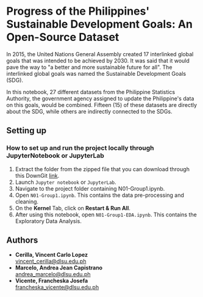 # Progress of the Philippines' Sustainable Development Goals: An Open-Source Dataset
In 2015, the United Nations General Assembly created 17 interlinked global goals that
was intended to be achieved by 2030. It was said that it would pave the way to "a better and more sustainable future for all". The interlinked global goals was named the Sustainable Development Goals (SDG).

In this notebook, 27 different datasets from the Philippine Statistics Authority, the government agency assigned to update the Philippine's data on this goals, would be combined. Fifteen (15) of these datasets are directly about the SDG, while others are indirectly connected to the SDGs.

## Setting up
### How to set up and run the project locally through JupyterNotebook or JupyterLab
1. Extract the folder from the zipped file that you can download through this DownGit [link](https://github.com/francheska-vicente/datapre-project.git).
2. Launch `Jupyter notebook` or `JupyterLab`.
3. Navigate to the project folder containing N01-Group1.ipynb.
4. Open `N01-Group1.ipynb`. This contains the data pre-processing and cleaning.
5. On the **Kernel** Tab, click on **Restart & Run All**.
6. After using this notebook, open `N01-Group1-EDA.ipynb`. This contains the Exploratory Data Analysis.

## Authors
- **Cerilla, Vincent Carlo Lopez** <br/>
vincent_cerilla@dlsu.edu.ph
- **Marcelo, Andrea Jean Capistrano**  <br/>
andrea_marcelo@dlsu.edu.ph
- **Vicente, Francheska Josefa**  <br/>
francheska_vicente@dlsu.edu.ph
